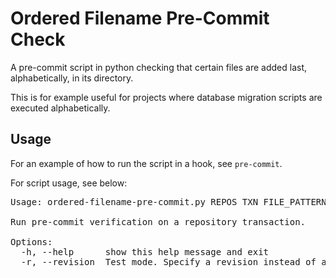 Ordered Filename Pre-Commit Check
=================================

A pre-commit script in python checking that certain files are added last,
alphabetically, in its directory.

This is for example useful for projects where database migration scripts are
executed alphabetically.

Usage
-----

For an example of how to run the script in a hook, see `pre-commit`.

For script usage, see below:

<pre>
Usage: ordered-filename-pre-commit.py REPOS TXN FILE_PATTERN SKIP_KEYWORD

Run pre-commit verification on a repository transaction.

Options:
  -h, --help      show this help message and exit
  -r, --revision  Test mode. Specify a revision instead of a transaction.
</pre>